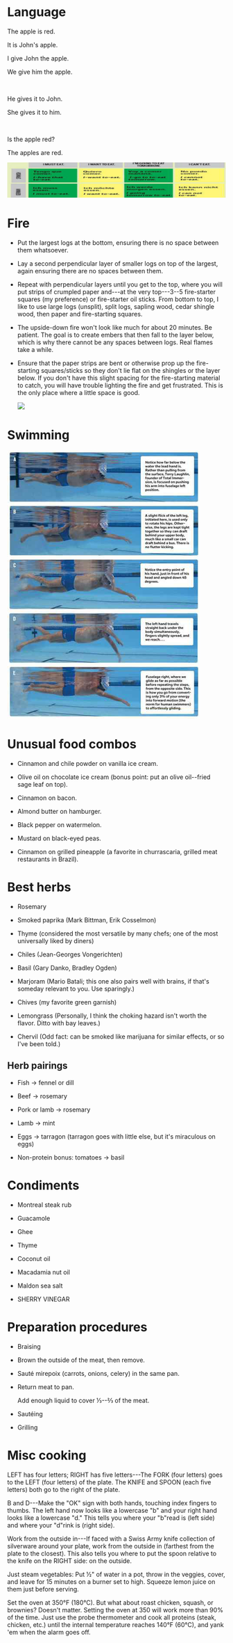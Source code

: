 # Language

The apple is red.

It is John's apple.

I give John the apple.

We give him the apple.

 

He gives it to John.

She gives it to him.

 

Is the apple red?

The apples are red.

![](media_4-hour-chef/media/image1.png)

# Fire

-   Put the largest logs at the bottom, ensuring there is no space
    between them whatsoever.

-   Lay a second perpendicular layer of smaller logs on top of the
    largest, again ensuring there are no spaces between them.

-   Repeat with perpendicular layers until you get to the top, where you
    will put strips of crumpled paper and---at the very top---3--5
    fire-starter squares (my preference) or fire-starter oil sticks.
    From bottom to top, I like to use large logs (unsplit), split logs,
    sapling wood, cedar shingle wood, then paper and fire-starting
    squares.

-   The upside-down fire won't look like much for about 20 minutes. Be
    patient. The goal is to create embers that then fall to the layer
    below, which is why there cannot be any spaces between logs. Real
    flames take a while.

-   Ensure that the paper strips are bent or otherwise prop up the
    fire-starting squares/sticks so they don't lie flat on the shingles
    or the layer below. If you don't have this slight spacing for the
    fire-starting material to catch, you will have trouble lighting the
    fire and get frustrated. This is the only place where a little space
    is good.

    ![](C:\Users\User\OneDrive\Scripts\DirksWiki\docs\General\media_4-hour-chef/media/image2.png)

# Swimming

![](media_4-hour-chef/media/image3.png)

# Unusual food combos

-   Cinnamon and chile powder on vanilla ice cream.

-   Olive oil on chocolate ice cream (bonus point: put an olive
    oil--fried sage leaf on top).

-   Cinnamon on bacon.

-   Almond butter on hamburger.

-   Black pepper on watermelon.

-   Mustard on black-eyed peas.

-   Cinnamon on grilled pineapple (a favorite in churrascaria, grilled
    meat restaurants in Brazil).

# Best herbs

-   Rosemary

-   Smoked paprika (Mark Bittman, Erik Cosselmon)

-   Thyme (considered the most versatile by many chefs; one of the most
    universally liked by diners)

-   Chiles (Jean-Georges Vongerichten)

-   Basil (Gary Danko, Bradley Ogden)

-   Marjoram (Mario Batali; this one also pairs well with brains, if
    that's someday relevant to you. Use sparingly.)

-   Chives (my favorite green garnish)

-   Lemongrass (Personally, I think the choking hazard isn't worth the
    flavor. Ditto with bay leaves.)

-   Chervil (Odd fact: can be smoked like marijuana for similar effects,
    or so I've been told.)

## Herb pairings

-   Fish → fennel or dill

-   Beef → rosemary

-   Pork or lamb → rosemary

-   Lamb → mint

-   Eggs → tarragon (tarragon goes with little else, but it's miraculous
    on eggs)

-   Non-protein bonus: tomatoes → basil

# Condiments

-   Montreal steak rub

-   Guacamole

-   Ghee

-   Thyme

-   Coconut oil

-   Macadamia nut oil

-   Maldon sea salt

-   SHERRY VINEGAR

# Preparation procedures

-   Braising

-   Brown the outside of the meat, then remove.

-   Sauté mirepoix (carrots, onions, celery) in the same pan.

-   Return meat to pan.

    Add enough liquid to cover ⅓--⅔ of the meat.

-   Sautéing

-   Grilling

# Misc cooking

LEFT has four letters; RIGHT has five letters---The FORK (four letters)
goes to the LEFT (four letters) of the plate. The KNIFE and SPOON (each
five letters) both go to the right of the plate.

B and D---Make the "OK" sign with both hands, touching index fingers to
thumbs. The left hand now looks like a lowercase "b" and your right hand
looks like a lowercase "d." This tells you where your "b"read is (left
side) and where your "d"rink is (right side).

Work from the outside in---If faced with a Swiss Army knife collection
of silverware around your plate, work from the outside in (farthest from
the plate to the closest). This also tells you where to put the spoon
relative to the knife on the RIGHT side: on the outside.

Just steam vegetables: Put ½\" of water in a pot, throw in the veggies,
cover, and leave for 15 minutes on a burner set to high. Squeeze lemon
juice on them just before serving.

Set the oven at 350°F (180°C). But what about roast chicken, squash, or
brownies? Doesn't matter. Setting the oven at 350 will work more than
90% of the time. Just use the probe thermometer and cook all proteins
(steak, chicken, etc.) until the internal temperature reaches 140°F
(60°C), and yank 'em when the alarm goes off.
